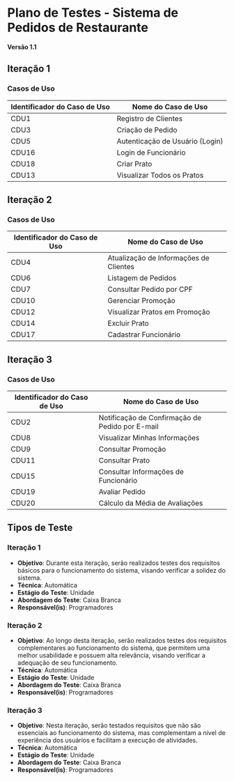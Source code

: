 # Plano de Testes - Sistema de Pedidos de Restaurante

**Versão 1.1**

## Iteração 1

### Casos de Uso

| Identificador do Caso de Uso | Nome do Caso de Uso                |
|------------------------------|-------------------------------------|
| CDU1                         | Registro de Clientes               |
| CDU3                         | Criação de Pedido                  |
| CDU5                         | Autenticação de Usuário (Login)     |
| CDU16                        | Login de Funcionário               |
| CDU18                        | Criar Prato                        |
| CDU13                        | Visualizar Todos os Pratos         |

## Iteração 2

### Casos de Uso

| Identificador do Caso de Uso | Nome do Caso de Uso                |
|------------------------------|-------------------------------------|
| CDU4                         | Atualização de Informações de Clientes |
| CDU6                         | Listagem de Pedidos                |
| CDU7                         | Consultar Pedido por CPF           |
| CDU10                        | Gerenciar Promoção                 |
| CDU12                        | Visualizar Pratos em Promoção      |
| CDU14                        | Excluir Prato                      |
| CDU17                        | Cadastrar Funcionário              |

## Iteração 3

### Casos de Uso

| Identificador do Caso de Uso | Nome do Caso de Uso                |
|------------------------------|-------------------------------------|
| CDU2                         | Notificação de Confirmação de Pedido por E-mail |
| CDU8                         | Visualizar Minhas Informações      |
| CDU9                         | Consultar Promoção                 |
| CDU11                        | Consultar Prato                    |
| CDU15                        | Consultar Informações de Funcionário |
| CDU19                        | Avaliar Pedido                     |
| CDU20                        | Cálculo da Média de Avaliações     |

## Tipos de Teste

### Iteração 1

- **Objetivo**: Durante esta iteração, serão realizados testes dos requisitos básicos para o funcionamento do sistema, visando verificar a solidez do sistema.
- **Técnica**: Automática
- **Estágio do Teste**: Unidade
- **Abordagem do Teste**: Caixa Branca
- **Responsável(is)**: Programadores

### Iteração 2

- **Objetivo**: Ao longo desta iteração, serão realizados testes dos requisitos complementares ao funcionamento do sistema, que permitem uma melhor usabilidade e possuem alta relevância, visando verificar a adequação de seu funcionamento.
- **Técnica**: Automática
- **Estágio do Teste**: Unidade
- **Abordagem do Teste**: Caixa Branca
- **Responsável(is)**: Programadores

### Iteração 3

- **Objetivo**: Nesta iteração, serão testados requisitos que não são essenciais ao funcionamento do sistema, mas complementam a nível de experiência dos usuários e facilitam a execução de atividades.
- **Técnica**: Automática
- **Estágio do Teste**: Unidade
- **Abordagem do Teste**: Caixa Branca
- **Responsável(is)**: Programadores
